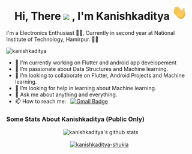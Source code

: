 <h1 align="Center">  Hi, There <img src="https://media.giphy.com/media/WUlplcMpOCEmTGBtBW/giphy.gif" width="40px"> , I'm Kanishkaditya <img src="https://raw.githubusercontent.com/ABSphreak/ABSphreak/master/gifs/Hi.gif" width="40px" /> </h1>


I'm a Electronics Enthusiast  👨‍💻, Currently in second year at National Institute of Technology, Hamirpur. 👨‍🎓

<p align="left"> <img src="https://komarev.com/ghpvc/?username=kanishkaditya" alt="kanishkaditya" /> </p>

- 🔭 I'm currently working on Flutter and android app developement  
- 🌱 I’m passionate about Data Structures and Machine learning. 
- 👯 I’m looking to collaborate on Flutter, Android Projects and Machine learning.
- 🤔 I’m looking for help in learning about Machine learning. 
- 💬 Ask me about anything and everything.
- 📫 How to reach me: &nbsp;&nbsp;[![Gmail Badge](https://img.shields.io/badge/-Gmail-c14438?style=flat-square&logo=Gmail&logoColor=white&link=mailto:shuklakanishkaditya12@gmail.com)](mailto:shuklakanishkaditya12@gmail.com)


### Some Stats About Kanishkaditya (Public Only)
<p align="center" >
<img alt="kanishkaditya's github stats" src="https://github-readme-stats.vercel.app/api?username=kanishkaditya&show_icons=true&theme=merko"  > </p>

<p align="center">
<a href="https://www.linkedin.com/in/kanishkaditya-shukla-8031221ba/" target="_blank"><img align="center" src="https://cdn.jsdelivr.net/npm/simple-icons@3.1.0/icons/linkedin.svg" alt="kanishkaditya-shukla" height="25" width="25" /></a>&nbsp;&nbsp;
</p>
